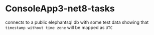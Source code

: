 # ConsoleApp3-net8-tasks

connects to a public elephantsql db with some test data showing that
`timestamp without time zone` will be mapped as `UTC`
